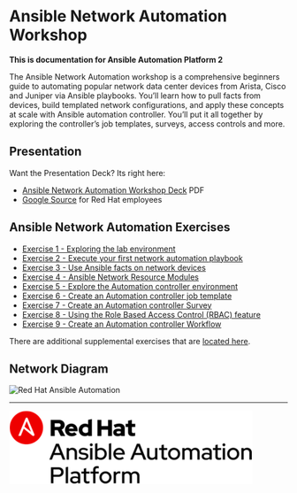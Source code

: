 # Ansible Network Automation Workshop

**This is documentation for Ansible Automation Platform 2**

The Ansible Network Automation workshop is a comprehensive beginners guide to automating popular network data center devices from Arista, Cisco and Juniper via Ansible playbooks. You’ll learn how to pull facts from devices, build templated network configurations, and apply these concepts at scale with Ansible automation controller. You’ll put it all together by exploring the controller’s job templates, surveys, access controls and more.

## Presentation

Want the Presentation Deck?  Its right here:
- [Ansible Network Automation Workshop Deck](https://ansible.github.io/workshops/decks/ansible_network.pdf) PDF
- [Google Source](https://docs.google.com/presentation/d/1PIT-kGAGMVEEK8PsuZCoyzFC5CIzLBwdnftnUsdUNWQ/edit?usp=sharing) for Red Hat employees

## Ansible Network Automation Exercises

* [Exercise 1 - Exploring the lab environment](./1-explore/README-UI.md)
* [Exercise 2 - Execute your first network automation playbook](./2-first-playbook/README-UI.md)
* [Exercise 3 - Use Ansible facts on network devices](./3-facts/README-UI.md)
* [Exercise 4 - Ansible Network Resource Modules](./4-resource-module/README-UI.md)
* [Exercise 5 - Explore the Automation controller environment](./5-explore-controller/README-UI.md)
* [Exercise 6 - Create an Automation controller job template](./6-controller-job-template/README-UI.md)
* [Exercise 7 - Create an Automation controller Survey](./7-controller-survey/README-UI.md)
* [Exercise 8 - Using the Role Based Access Control (RBAC) feature](./8-controller-rbac/README-UI.md)
* [Exercise 9 - Create an Automation controller Workflow](./9-controller-workflow/README-UI.md)

There are additional supplemental exercises that are [located here](supplemental/).

## Network Diagram

![Red Hat Ansible Automation](https://github.com/ansible/workshops/blob/devel/images/ansible_network_diagram.png?raw=true)

---
![Red Hat Ansible Automation](https://github.com/ansible/workshops/blob/devel/images/rh-ansible-automation-platform.png?raw=true)
